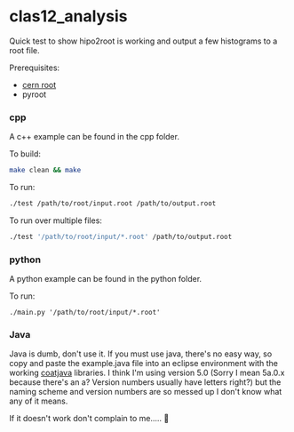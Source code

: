 # clas12_analysis

Quick test to show hipo2root is working and output a few histograms to a root file.

Prerequisites:
* [cern root](https://root.cern.ch/)
* pyroot

### cpp
A c++ example can be found in the cpp folder.


To build:

```bash
make clean && make
```

To run:
```bash
./test /path/to/root/input.root /path/to/output.root
```

To run over multiple files:
```bash
./test '/path/to/root/input/*.root' /path/to/output.root
```

### python
A python example can be found in the python folder.

To run:
```
./main.py '/path/to/root/input/*.root'
```

### Java

Java is dumb, don't use it. If you must use java, there's no easy way, so copy and paste the example.java file into an eclipse environment with the working [coatjava](https://github.com/JeffersonLab/clas12-offline-software.git) libraries. I think I'm using version 5.0 (Sorry I mean 5a.0.x because there's an a? Version numbers usually have letters right?) but the naming scheme and version numbers are so messed up I don't know what any of it means.

If it doesn't work don't complain to me..... :information_desk_person:
